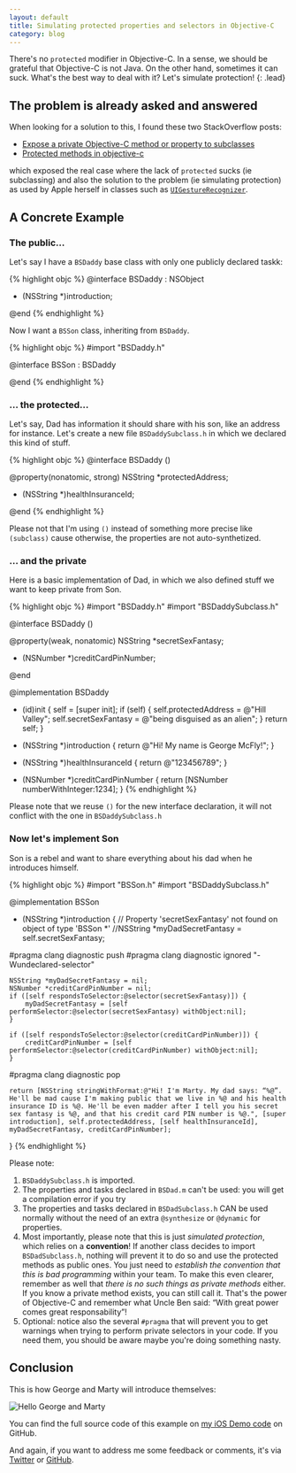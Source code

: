 ```yaml
---
layout: default
title: Simulating protected properties and selectors in Objective-C
category: blog
---
```


There's no `protected` modifier in Objective-C. In a sense, we should be grateful that Objective-C is not Java. On the other hand, sometimes it can suck. What's the best way to deal with it? Let's simulate protection!
{: .lead}


## The problem is already asked and answered

When looking for a solution to this, I found these two StackOverflow posts:

- [Expose a private Objective-C method or property to subclasses](http://stackoverflow.com/questions/12633627/expose-a-private-objective-c-method-or-property-to-subclasses)
- [Protected methods in objective-c](http://stackoverflow.com/questions/3725857/protected-methods-in-objective-c)

which exposed the real case where the lack of `protected` sucks (ie subclassing) and also the solution to the problem (ie simulating protection) as used by Apple herself in classes such as [`UIGestureRecognizer`](https://developer.apple.com/library/ios/documentation/uikit/reference/UIGestureRecognizer_Class/Reference/Reference.html).


## A Concrete Example

### The public...

Let's say I have a `BSDaddy` base class with only one publicly declared taskk:

{% highlight objc %}
@interface BSDaddy : NSObject

- (NSString *)introduction;

@end
{% endhighlight %}

Now I want a `BSSon` class, inheriting from `BSDaddy`.

{% highlight objc %}
#import "BSDaddy.h"

@interface BSSon : BSDaddy

@end
{% endhighlight %}


### ... the protected...

Let's say, Dad has information it should share with his son, like an address for instance. Let's create a new file `BSDaddySubclass.h` in which we declared this kind of stuff.

{% highlight objc %}
@interface BSDaddy ()

@property(nonatomic, strong) NSString *protectedAddress;

- (NSString *)healthInsuranceId;

@end
{% endhighlight %}

Please not that I'm using `()` instead of something more precise like `(subclass)` cause otherwise, the properties are not auto-synthetized.

### ... and the private

Here is a basic implementation of Dad, in which we also defined stuff we want to keep private from Son.

{% highlight objc %}
#import "BSDaddy.h"
#import "BSDaddySubclass.h"

@interface BSDaddy ()

@property(weak, nonatomic) NSString *secretSexFantasy;

- (NSNumber *)creditCardPinNumber;

@end

@implementation BSDaddy

- (id)init {
    self = [super init];
    if (self) {
        self.protectedAddress = @"Hill Valley";
        self.secretSexFantasy = @"being disguised as an alien";
    }
    return self;
}

- (NSString *)introduction {
    return @"Hi! My name is George McFly!";
}

- (NSString *)healthInsuranceId {
    return @"123456789";
}

- (NSNumber *)creditCardPinNumber {
    return [NSNumber numberWithInteger:1234];
}
{% endhighlight %}

Please note that we reuse `()` for the new interface declaration, it will not conflict with the one in `BSDaddySubclass.h`

### Now let's implement Son

Son is a rebel and want to share everything about his dad when he introduces himself.

{% highlight objc %}
#import "BSSon.h"
#import "BSDaddySubclass.h"

@implementation BSSon

- (NSString *)introduction {
    // Property 'secretSexFantasy' not found on object of type 'BSSon *'
    //NSString *myDadSecretFantasy = self.secretSexFantasy;

#pragma clang diagnostic push
#pragma clang diagnostic ignored "-Wundeclared-selector"

    NSString *myDadSecretFantasy = nil;
    NSNumber *creditCardPinNumber = nil;
    if ([self respondsToSelector:@selector(secretSexFantasy)]) {
        myDadSecretFantasy = [self performSelector:@selector(secretSexFantasy) withObject:nil];
    }

    if ([self respondsToSelector:@selector(creditCardPinNumber)]) {
        creditCardPinNumber = [self performSelector:@selector(creditCardPinNumber) withObject:nil];
    }

#pragma clang diagnostic pop

    return [NSString stringWithFormat:@"Hi! I'm Marty. My dad says: “%@”. He'll be mad cause I'm making public that we live in %@ and his health insurance ID is %@. He'll be even madder after I tell you his secret sex fantasy is %@, and that his credit card PIN number is %@.", [super introduction], self.protectedAddress, [self healthInsuranceId], myDadSecretFantasy, creditCardPinNumber];
}
{% endhighlight %}

Please note:

1. `BSDaddySubclass.h` is imported.
2. The properties and tasks declared in `BSDad.m` can't be used: you will get a compilation error if you try
3. The properties and tasks declared in `BSDadSubclass.h` CAN be used normally without the need of an extra `@synthesize` or `@dynamic` for properties.
4. Most importantly, please note that this is just *simulated protection*, which relies on a **convention**! If another class decides to import `BSDadSubclass.h`, nothing will prevent it to do so and use the protected methods as public ones. You just need to *establish the convention that this is bad programming* within your team. To make this even clearer, remember as well that *there is no such things as private methods* either. If you know a private method exists, you can still call it. That's the power of Objective-C and remember what Uncle Ben said: “With great power comes great responsability”!
5. Optional: notice also the several `#pragma` that will prevent you to get warnings when trying to perform private selectors in your code. If you need them, you should be aware maybe you're doing something nasty.

## Conclusion

This is how George and Marty will introduce themselves:

![Hello George and Marty](../../assets/images/inheritance.png "Nasty Marty")

You can find the full source code of this example on [my iOS Demo code][demo-ios] on GitHub.

And again, if you want to address me some feedback or comments, it's via [Twitter][twitter] or [GitHub][github].

[github]: https://github.com/dirtyhenry/bootstragram-blog/issues "Issues"
[twitter]: http://twitter.com/dirtyhenry
[demo-ios]: https://github.com/Bootstragram/bootstragram-ios
